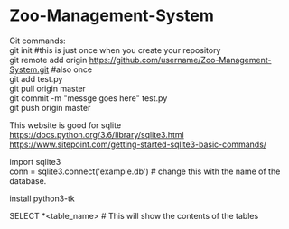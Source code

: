 # Zoo-Management-System

Git commands: <br />
git init #this is just once when you create your repository <br />
git remote add origin https://github.com/username/Zoo-Management-System.git #also once <br />
git add test.py <br />
git pull origin master <br />
git commit -m "messge goes here" test.py <br />
git push origin master <br />

This website is good for sqlite https://docs.python.org/3.6/library/sqlite3.html <br />
https://www.sitepoint.com/getting-started-sqlite3-basic-commands/

import sqlite3 <br />
conn = sqlite3.connect('example.db') # change this with the name of the database.


install python3-tk <br />

SELECT *<table_name> # This will show the contents of the tables <br />
